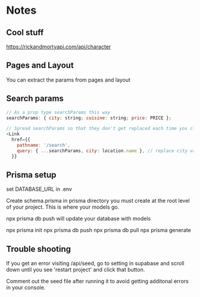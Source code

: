 # Notes

## Cool stuff

https://rickandmortyapi.com/api/character

## Pages and Layout

You can extract the params from pages and layout

## Search params

```js
// As a prop type searchParams this way
searchParams: { city: string; cuisine: string; price: PRICE };

// Spread searchParams so that they don't get replaced each time you click a link
<Link
  href={{
    pathname: '/search',
    query: { ...searchParams, city: location.name }, // replace city value, but not other search params
  }}
```

## Prisma setup

set DATABASE_URL in .env

Create schema.prisma in prisma directory you must create at the root level of your project.
This is where your models go.

npx prisma db push will update your database with models

npx prisma init
npx prisma db push
npx prisma db pull
npx prisma generate

## Trouble shooting

If you get an error visiting /api/seed, go to setting in supabase and scroll down until you see 'restart project' and click that button.

Comment out the seed file after running it to avoid getting additonal errors in your console.
